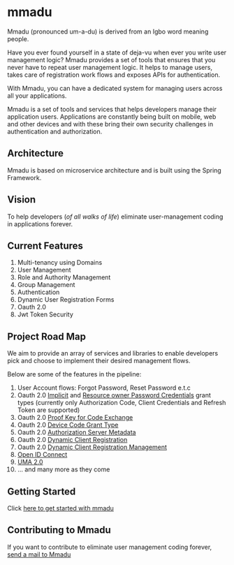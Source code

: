 # mmadu

Mmadu (pronounced um-a-du) is derived from an Igbo word meaning people.

Have you ever found yourself in a state of deja-vu when ever you write user management logic? Mmadu provides
a set of tools that ensures that you never have to repeat user management logic. It helps to manage users, takes
care of registration work flows and exposes APIs for authentication.

With Mmadu, you can have a dedicated system for managing users across all your applications.

Mmadu is a set of tools and services that helps developers manage their application users. Applications are constantly
being built on mobile, web and other devices and with these bring their own security challenges in authentication and
authorization.

## Architecture

Mmadu is based on microservice architecture and is built using the Spring Framework.

## Vision

To help developers (*of all walks of life*) eliminate user-management coding in applications forever.

## Current Features

1. Multi-tenancy using Domains
2. User Management
3. Role and Authority Management
4. Group Management
5. Authentication
6. Dynamic User Registration Forms
7. Oauth 2.0
8. Jwt Token Security

## Project Road Map

We aim to provide an array of services and libraries to enable developers pick and choose to implement
their desired management flows.

Below are some of the features in the pipeline:

1. User Account flows: Forgot Password, Reset Password e.t.c
2. Oauth 2.0 [Implicit](https://tools.ietf.org/html/rfc6749#section-1.3.2) and
[Resource owner Password Credentials](https://tools.ietf.org/html/rfc6749#section-1.3.3) grant types
(currently only Authorization Code, Client Credentials and Refresh Token are supported)
3. Oauth 2.0 [Proof Key for Code Exchange](https://tools.ietf.org/html/rfc7636)
4. Oauth 2.0 [Device Code Grant Type](https://tools.ietf.org/html/rfc8628#section-3.4)
5. Oauth 2.0 [Authorization Server Metadata](https://tools.ietf.org/html/rfc8414)
6. Oauth 2.0 [Dynamic Client Registration](https://tools.ietf.org/html/rfc7591)
7. Oauth 2.0 [Dynamic Client Registration Management](https://tools.ietf.org/html/rfc7592)
8. [Open ID Connect](https://https://openid.net/connect/)
9. [UMA 2.0](https://docs.kantarainitiative.org/uma/wg/rec-oauth-uma-grant-2.0.html)
10. ... and many more as they come

## Getting Started

Click [here to get started with mmadu](https://geraldoyudo.github.io/mmadu)

## Contributing to Mmadu

If you want to contribute to eliminate user management coding forever, [send a mail to Mmadu](mailto:mmadu.auth@gmail.com)
